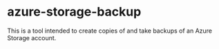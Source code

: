 # azure-storage-backup

This is a tool intended to create copies of and take backups of an Azure Storage account.